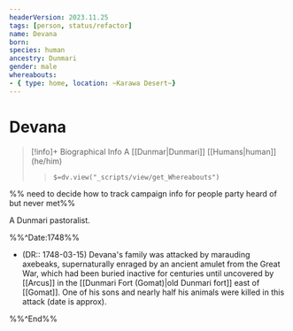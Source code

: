 ```yaml
---
headerVersion: 2023.11.25
tags: [person, status/refactor]
name: Devana
born:
species: human
ancestry: Dunmari
gender: male
whereabouts: 
- { type: home, location: ~Karawa Desert~}
---
```

# Devana
>[!info]+ Biographical Info
> A [[Dunmar|Dunmari]] [[Humans|human]] (he/him)
>> `$=dv.view("_scripts/view/get_Whereabouts")`

%% need to decide how to track campaign info for people party heard of but never met%%

A Dunmari pastoralist.

%%^Date:1748%%

* (DR:: 1748-03-15) Devana's family was attacked by marauding axebeaks, supernaturally enraged by an ancient amulet from the Great War, which had been buried inactive for centuries until uncovered by [[Arcus]] in the [[Dunmari Fort (Gomat)|old Dunmari fort]] east of [[Gomat]]. One of his sons and nearly half his animals were killed in this attack (date is approx).

%%^End%%